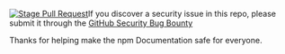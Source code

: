 [![Stage Pull Request](https://github.com/npm/documentation/actions/workflows/stage-pull-request.yml/badge.svg)](https://github.com/npm/documentation/actions/workflows/stage-pull-request.yml)If you discover a security issue in this repo, please submit it through the [GitHub Security Bug Bounty](https://hackerone.com/github)

Thanks for helping make the npm Documentation safe for everyone.
